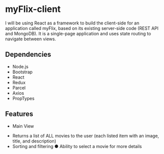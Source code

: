 # myFlix-client
 I will be using React as a framework to build the client-side for an application called myFlix, based on its existing server-side code (REST API and MongoDB). It is a single-page application and uses state routing to navigate between views.

## Dependencies
- Node.js
- Bootstrap
- React
- Redux
- Parcel
- Axios
- PropTypes

## Features

- Main View
* Returns a list of ALL movies to the user (each listed item with an image, title, and description)
* Sorting and filtering
● Ability to select a movie for more details